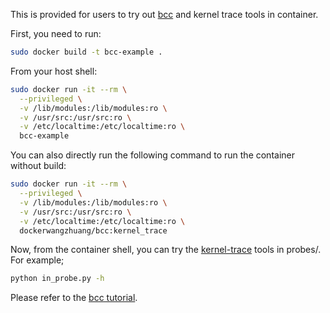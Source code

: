 This is provided for users to try out [bcc](https://github.com/iovisor/bcc) and kernel trace tools in container.

First, you need to run:
```bash
sudo docker build -t bcc-example .
```

From your host shell:
```bash
sudo docker run -it --rm \
  --privileged \
  -v /lib/modules:/lib/modules:ro \
  -v /usr/src:/usr/src:ro \
  -v /etc/localtime:/etc/localtime:ro \
  bcc-example
```

You can also directly run the following command to run the container without build:
```bash
sudo docker run -it --rm \
  --privileged \
  -v /lib/modules:/lib/modules:ro \
  -v /usr/src:/usr/src:ro \
  -v /etc/localtime:/etc/localtime:ro \
  dockerwangzhuang/bcc:kernel_trace
```

Now, from the container shell, you can try the [kernel-trace](https://github.com/alvenwong/kernel_trace) tools in probes/.
For example;
```bash
python in_probe.py -h
```

Please refer to the [bcc tutorial](https://github.com/iovisor/bcc/tree/master/docs/tutorial.md#1-general-performance).

